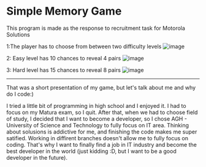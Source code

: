 # Simple Memory Game

This program is made as the response to recruitment task for Motorola Solutions

1:The player has to choose from between two difficulty levels
![image](https://user-images.githubusercontent.com/77444561/183447259-84dbf9e5-140a-43d0-b782-b53c6f681aac.png)

2: Easy level has 10 chances to reveal 4 pairs
![image](https://user-images.githubusercontent.com/77444561/183448106-1f7467ac-4d1b-41a4-9ebe-d435ebadb7d9.png)

3: Hard level has 15 chances to reveal 8 pairs
![image](https://user-images.githubusercontent.com/77444561/183448244-6211180a-9f2d-41c1-a986-8699408758ab.png)

---------------------------------------------------------------------------------------------------------------

That was a short presentation of my game, but let's talk about me and why do I code:)

I tried a little bit of programming in high school and I enjoyed it. I had to focus on my Matura exam, so I quit. After that, when we had to choose field of study, I decided that I want to become a developer, so I chose AGH - University of Science and Technology to fully focus on IT area.
Thinking about solusions is addictive for me, and finishing the code makes me super satified. Working in diffirent branches doesn't allow me to fully focus on coding. That's why I want to finally find a job in IT industry and become the best developer in the world (just kidding :D, but I want to be a good developer in the future).
